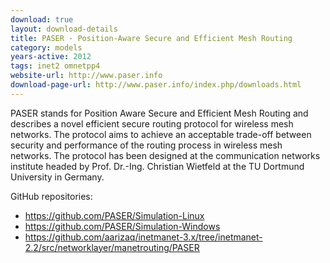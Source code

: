 ```yaml
---
download: true
layout: download-details
title: PASER - Position-Aware Secure and Efficient Mesh Routing
category: models
years-active: 2012
tags: inet2 omnetpp4
website-url: http://www.paser.info
download-page-url: http://www.paser.info/index.php/downloads.html
---
```


PASER stands for Position Aware Secure and Efficient Mesh Routing and describes a novel efficient secure routing protocol for wireless mesh networks. The protocol aims to achieve an acceptable trade-off between security and performance of the routing process in wireless mesh networks. The protocol has been designed at the communication networks institute headed by Prof. Dr.-Ing. Christian Wietfeld at the TU Dortmund University in Germany.

GitHub repositories:
- https://github.com/PASER/Simulation-Linux
- https://github.com/PASER/Simulation-Windows
- https://github.com/aarizaq/inetmanet-3.x/tree/inetmanet-2.2/src/networklayer/manetrouting/PASER